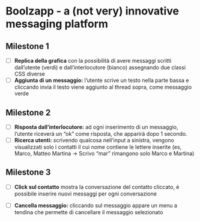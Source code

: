 # Boolzapp - a (not very) innovative messaging platform

## Milestone 1
- [ ] **Replica della grafica** con la possibilità di avere messaggi scritti dall’utente (verdi) e dall’interlocutore (bianco) assegnando due classi CSS diverse
- [ ] **Aggiunta di un messaggio:** l’utente scrive un testo nella parte bassa e cliccando invia il testo viene aggiunto al thread sopra, come messaggio verde
## Milestone 2
- [ ] **Risposta dall’interlocutore:** ad ogni inserimento di un messaggio, l’utente riceverà un “ok” come risposta, che apparirà dopo 1 secondo.
- [ ] **Ricerca utenti:** scrivendo qualcosa nell’input a sinistra, vengono visualizzati solo i contatti il cui nome contiene le lettere inserite (es, Marco, Matteo Martina -> Scrivo “mar” rimangono solo Marco e Martina)
## Milestone 3
- [ ] **Click sul contatto** mostra la conversazione del contatto cliccato, è possibile inserire nuovi messaggi per ogni conversazione
- [ ] **Cancella messaggio:** cliccando sul messaggio appare un menu a tendina che permette di cancellare il messaggio selezionato

